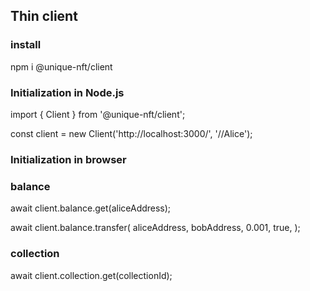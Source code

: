 ## Thin client

### install
npm i @unique-nft/client

### Initialization in Node.js
import { Client } from '@unique-nft/client';

const client = new Client('http://localhost:3000/', '//Alice');

### Initialization in browser

### balance
await client.balance.get(aliceAddress);

await client.balance.transfer(
  aliceAddress,
  bobAddress,
  0.001,
  true,
);

### collection
await client.collection.get(collectionId);

